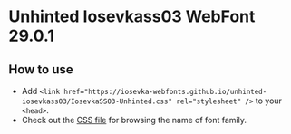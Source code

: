 # Unhinted Iosevkass03 WebFont 29.0.1

## How to use

- Add `<link href="https://iosevka-webfonts.github.io/unhinted-iosevkass03/IosevkaSS03-Unhinted.css" rel="stylesheet" />` to your `<head>`.
- Check out the [CSS file](./IosevkaSS03-Unhinted.css) for browsing the name of font family.
